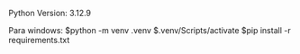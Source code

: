 Python Version:
3.12.9

Para windows:
$python -m venv .venv
$.venv/Scripts/activate
$pip install -r requirements.txt